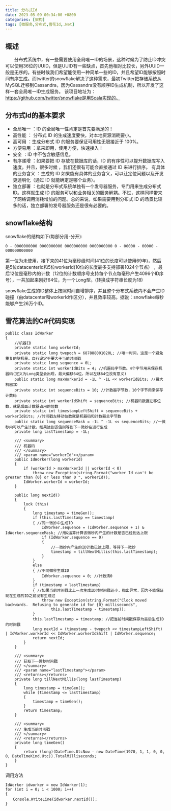 ```yaml
---
title: 分布式Id
date: 2023-05-09 00:34:00 +0800
categories: [架构]
tags: [微服务,分布式,雪花Id,.Net]
---
```


## 概述

　　分布式系统中，有一些需要使用全局唯一ID的场景，这种时候为了防止ID冲突可以使用36位的UUID，但是UUID有一些缺点，首先他相对比较长，另外UUID一般是无序的。有些时候我们希望能使用一种简单一些的ID，并且希望ID能够按照时间有序生成。而twitter的snowflake解决了这种需求，最初Twitter把存储系统从MySQL迁移到Cassandra，因为Cassandra没有顺序ID生成机制，所以开发了这样一套全局唯一ID生成服务。 该项目地址为：https://github.com/twitter/snowflake是用Scala实现的。 

## 分布式Id的基本要求

- 全局唯一 ：ID 的全局唯一性肯定是首先要满足的！
- 高性能 ： 分布式 ID 的生成速度要快，对本地资源消耗要小。
- 高可用 ：生成分布式 ID 的服务要保证可用性无限接近于 100%。
- 方便易用 ：拿来即用，使用方便，快速接入！
- 安全 ：ID 中不包含敏感信息。
- 有序递增 ：如果要把 ID 存放在数据库的话，ID 的有序性可以提升数据库写入速度。并且，很多时候 ，我们还很有可能会直接通过 ID 来进行排序。
有具体的业务含义 ：生成的 ID 如果能有具体的业务含义，可以让定位问题以及开发更透明化（通过 ID 就能确定是哪个业务）。
- 独立部署 ：也就是分布式系统单独有一个发号器服务，专门用来生成分布式 ID。这样就生成 ID 的服务可以和业务相关的服务解耦。不过，这样同样带来了网络调用消耗增加的问题。总的来说，如果需要用到分布式 ID 的场景比较多的话，独立部署的发号器服务还是很有必要的。

## snowflake结构

snowflake的结构如下(每部分用-分开):

```
0 - 0000000000 0000000000 0000000000 0000000000 0 - 00000 - 00000 - 000000000000
```

第一位为未使用，接下来的41位为毫秒级时间(41位的长度可以使用69年)，然后是5位datacenterId和5位workerId(10位的长度最多支持部署1024个节点） ，最后12位是毫秒内的计数（12位的计数顺序号支持每个节点每毫秒产生4096个ID序号），一共加起来刚好64位，为一个Long型。(转换成字符串长度为18)

snowflake生成的ID整体上按照时间自增排序，并且整个分布式系统内不会产生ID碰撞（由datacenter和workerId作区分），并且效率较高。据说：snowflake每秒能够产生26万个ID。

## 雪花算法的C#代码实现

```
public class IdWorker
{
    //机器ID
    private static long workerId;
    private static long twepoch = 687888001020L; //唯一时间，这是一个避免重复的随机量，自行设定不要大于当前时间戳
    private static long sequence = 0L;
    private static int workerIdBits = 4; //机器码字节数。4个字节用来保存机器码(定义为Long类型会出现，最大偏移64位，所以左移64位没有意义)
    public static long maxWorkerId = -1L ^ -1L << workerIdBits; //最大机器ID
    private static int sequenceBits = 10; //计数器字节数，10个字节用来保存计数码
    private static int workerIdShift = sequenceBits; //机器码数据左移位数，就是后面计数器占用的位数
    private static int timestampLeftShift = sequenceBits + workerIdBits; //时间戳左移动位数就是机器码和计数器总字节数
    public static long sequenceMask = -1L ^ -1L << sequenceBits; //一微秒内可以产生计数，如果达到该值则等到下一微妙在进行生成
    private long lastTimestamp = -1L;

    /// <summary>
    /// 机器码
    /// </summary>
    /// <param name="workerId"></param>
    public IdWorker(long workerId)
    {
        if (workerId > maxWorkerId || workerId < 0)
            throw new Exception(string.Format("worker Id can't be greater than {0} or less than 0 ", workerId));
        IdWorker.workerId = workerId;
    }

    public long nextId()
    {
        lock (this)
        {
            long timestamp = timeGen();
            if (this.lastTimestamp == timestamp)
            { //同一微妙中生成ID
                IdWorker.sequence = (IdWorker.sequence + 1) & IdWorker.sequenceMask; //用&运算计算该微秒内产生的计数是否已经到达上限
                if (IdWorker.sequence == 0)
                {
                    //一微妙内产生的ID计数已达上限，等待下一微妙
                    timestamp = tillNextMillis(this.lastTimestamp);
                }
            }
            else
            { //不同微秒生成ID
                IdWorker.sequence = 0; //计数清0
            }
            if (timestamp < lastTimestamp)
            { //如果当前时间戳比上一次生成ID时时间戳还小，抛出异常，因为不能保证现在生成的ID之前没有生成过
                throw new Exception(string.Format("Clock moved backwards.  Refusing to generate id for {0} milliseconds",
                    this.lastTimestamp - timestamp));
            }
            this.lastTimestamp = timestamp; //把当前时间戳保存为最后生成ID的时间戳
            long nextId = (timestamp - twepoch << timestampLeftShift) | IdWorker.workerId << IdWorker.workerIdShift | IdWorker.sequence;
            return nextId;
        }
    }

    /// <summary>
    /// 获取下一微秒时间戳
    /// </summary>
    /// <param name="lastTimestamp"></param>
    /// <returns></returns>
    private long tillNextMillis(long lastTimestamp)
    {
        long timestamp = timeGen();
        while (timestamp <= lastTimestamp)
        {
            timestamp = timeGen();
        }
        return timestamp;
    }

    /// <summary>
    /// 生成当前时间戳
    /// </summary>
    /// <returns></returns>
    private long timeGen()
    {
        return (long)(DateTime.UtcNow - new DateTime(1970, 1, 1, 0, 0, 0, DateTimeKind.Utc)).TotalMilliseconds;
    }
}
```

调用方法

```
IdWorker idworker = new IdWorker(1);
for (int i = 0; i < 1000; i++)
{
　　Console.WriteLine(idworker.nextId());
}
```